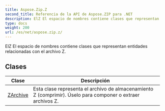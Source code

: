 ```yaml
---
title: Aspose.Zip.Z
second_title: Referencia de la API de Aspose.ZIP para .NET
description: ElZ El espacio de nombres contiene clases que representan entidades relacionadas con el archivo Z.
type: docs
weight: 200
url: /es/net/aspose.zip.z/
---
```

ElZ El espacio de nombres contiene clases que representan entidades relacionadas con el archivo Z.

## Clases

| Clase | Descripción |
| --- | --- |
| [ZArchive](./zarchive/) | Esta clase representa el archivo de almacenamiento Z (comprimir). Úselo para componer o extraer archivos Z. |


